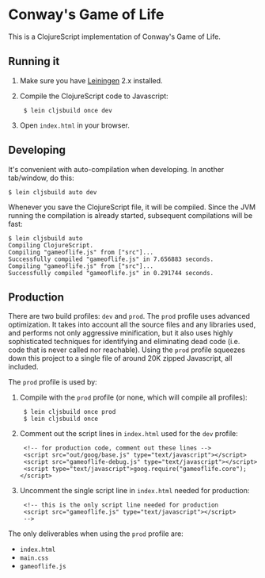 # Conway's Game of Life

This is a ClojureScript implementation of Conway's Game of Life.

## Running it

1. Make sure you have [Leiningen](http://leiningen.org/) 2.x installed.

2. Compile the ClojureScript code to Javascript:

        $ lein cljsbuild once dev

3. Open `index.html` in your browser.

## Developing

It's convenient with auto-compilation when developing. In another tab/window, do this:

    $ lein cljsbuild auto dev

Whenever you save the ClojureScript file, it will be compiled. Since the JVM running
the compilation is already started, subsequent compilations will be fast:

    $ lein cljsbuild auto
    Compiling ClojureScript.
    Compiling "gameoflife.js" from ["src"]...
    Successfully compiled "gameoflife.js" in 7.656883 seconds.
    Compiling "gameoflife.js" from ["src"]...
    Successfully compiled "gameoflife.js" in 0.291744 seconds.

## Production

There are two build profiles: `dev` and `prod`. The `prod` profile uses advanced
optimization. It takes into account all the source files and any libraries used,
and performs not only aggressive minification, but it also uses highly sophisticated
techniques for identifying and eliminating dead code (i.e. code that is never called
nor reachable). Using the `prod` profile squeezes down this project to a single file
of around 20K zipped Javascript, all included.

The `prod` profile is used by:

1. Compile with the `prod` profile (or none, which will compile all profiles):

        $ lein cljsbuild once prod
        $ lein cljsbuild once

2. Comment out the script lines in `index.html` used for the `dev` profile:

        <!-- for production code, comment out these lines -->
        <script src="out/goog/base.js" type="text/javascript"></script>
        <script src="gameoflife-debug.js" type="text/javascript"></script>
        <script type="text/javascript">goog.require("gameoflife.core");</script>

3. Uncomment the single script line in `index.html` needed for production:

        <!-- this is the only script line needed for production
        <script src="gameoflife.js" type="text/javascript"></script>
        -->

The only deliverables when using the `prod` profile are:

* `index.html`
* `main.css`
* `gameoflife.js`
